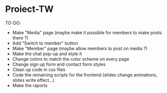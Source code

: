 # Proiect-TW

TO-DO:

- Make "Media" page (maybe make it possible for members to make posts there ?)
- Add "Switch to member" button
- Make "Member" page (maybe allow members to post on media ?)
- Make the chat pop-up and style it
- Change colors to match the color scheme on every page
- Change sign up form and contact form styles
- Clean up code in css files
- Code the remaining scripts for the frontend (slides change animations, slides write effect...)
- Make the raports
